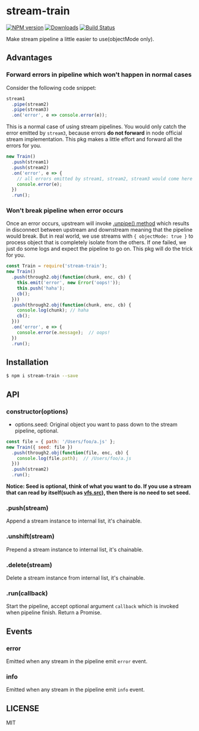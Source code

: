 # stream-train

[![NPM version][npm-image]][npm-url] [![Downloads][downloads-image]][npm-url] [![Build Status][travis-image]][travis-url]

Make stream pipeline a little easier to use(objectMode only).

## Advantages

### Forward errors in pipeline which won't happen in normal cases

Consider the following code snippet:

```js
stream1
  .pipe(stream2)
  .pipe(stream3)
  .on('error', e => console.error(e));
```

This is a normal case of using stream pipelines. You would only catch the error emitted by `stream3`, because errors **do not forward** in node official stream implementation. This pkg makes a little effort and forward all the errors for you.

```js
new Train()
  .push(stream1)
  .push(stream2)
  .on('error', e => {
    // all errors emitted by stream1, stream2, stream3 would come here
    console.error(e);
  })
  .run();
```

### Won't break pipeline when error occurs

Once an error occurs, upstream will invoke [.unpipe() method](https://github.com/nodejs/readable-stream/blob/master/lib/_stream_readable.js#L563) which results in disconnect between upstream and downstream meaning that the pipeline would break. But in real world, we use streams with `{ objectMode: true }` to process object that is completely isolate from the others. If one failed, we just do some logs and expect the pipeline to go on. This pkg will do the trick for you.

```js
const Train = require('stream-train');
new Train()
  .push(through2.obj(function(chunk, enc, cb) {
    this.emit('error', new Error('oops!'));
    this.push('haha');
    cb();
  }))
  .push(through2.obj(function(chunk, enc, cb) {
    console.log(chunk); // haha
    cb();
  }))
  .on('error', e => {
    console.error(e.message);  // oops!
  })
  .run();
```

## Installation

```bash
$ npm i stream-train --save
```

## API

### constructor(options)
- options.seed: Original object you want to pass down to the stream pipeline, optional.

```js
const file = { path: '/Users/foo/a.js' };
new Train({ seed: file })
  .push(through2.obj(function(file, enc, cb) {
    console.log(file.path);  // /Users/foo/a.js
  }))
  .push(stream2)
  .run();
```

**Notice: Seed is optional, think of what you want to do. If you use a stream that can read by itself(such as [vfs.src](https://github.com/gulpjs/vinyl-fs)), then there is no need to set seed.**

### .push(stream)
Append a stream instance to internal list, it's chainable.

### .unshift(stream)
Prepend a stream instance to internal list, it's chainable.

### .delete(stream)
Delete a stream instance from internal list, it's chainable.

### .run(callback)
Start the pipeline, accept optional argument `callback` which is invoked when pipeline finish. Return a Promise.

## Events

### error
Emitted when any stream in the pipeline emit `error` event.

### info
Emitted when any stream in the pipeline emit `info` event.

## LICENSE
MIT

[downloads-image]: http://img.shields.io/npm/dm/stream-train.svg
[npm-url]: https://www.npmjs.com/package/stream-train
[npm-image]: https://badge.fury.io/js/stream-train.svg

[travis-url]: https://travis-ci.org/luckydrq/stream-train
[travis-image]: https://travis-ci.org/luckydrq/stream-train.svg?branch=master
